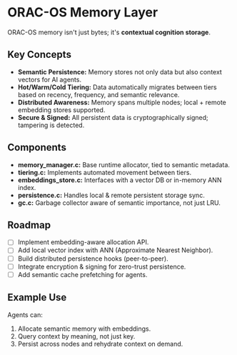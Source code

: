 # ORAC-OS Memory Layer

ORAC-OS memory isn't just bytes; it's **contextual cognition storage**.

## Key Concepts
- **Semantic Persistence:** Memory stores not only data but also context vectors for AI agents.
- **Hot/Warm/Cold Tiering:** Data automatically migrates between tiers based on recency, frequency, and semantic relevance.
- **Distributed Awareness:** Memory spans multiple nodes; local + remote embedding stores supported.
- **Secure & Signed:** All persistent data is cryptographically signed; tampering is detected.

## Components
- **memory_manager.c:** Base runtime allocator, tied to semantic metadata.
- **tiering.c:** Implements automated movement between tiers.
- **embeddings_store.c:** Interfaces with a vector DB or in-memory ANN index.
- **persistence.c:** Handles local & remote persistent storage sync.
- **gc.c:** Garbage collector aware of semantic importance, not just LRU.

## Roadmap
- [ ] Implement embedding-aware allocation API.
- [ ] Add local vector index with ANN (Approximate Nearest Neighbor).
- [ ] Build distributed persistence hooks (peer-to-peer).
- [ ] Integrate encryption & signing for zero-trust persistence.
- [ ] Add semantic cache prefetching for agents.

## Example Use
Agents can:
1. Allocate semantic memory with embeddings.
2. Query context by meaning, not just key.
3. Persist across nodes and rehydrate context on demand.

